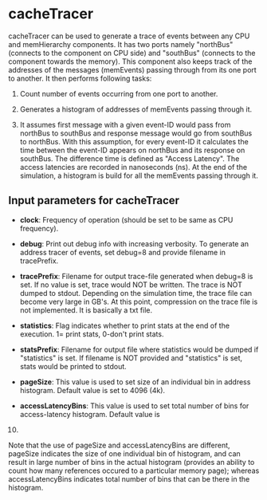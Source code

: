 # cacheTracer

cacheTracer can be used to generate a trace of events between any CPU and  memHierarchy components. It has two ports
namely "northBus" (connects to the  component on CPU side) and "southBus" (connects to the component towards the 
memory). This component also keeps track of the addresses of the messages  (memEvents) passing through from its one port
to another. It then performs  following tasks:

1. Count number of events occurring from one port to another.

2. Generates a histogram of addresses of memEvents passing through it.

3. It assumes first message with a given event-ID would pass from northBus to  southBus and response message would go
from southBus to northBus. With this  assumption, for every event-ID it calculates the time between the event-ID 
appears on northBus and its response on southBus. The difference time is  defined as "Access Latency". The access
latencies are recorded in  nanoseconds (ns). At the end of the simulation, a histogram is build for all  the memEvents
passing through it.

## Input parameters for cacheTracer

- __clock__: Frequency of operation (should be set to be same as CPU frequency).

- __debug__: Print out debug info with increasing verbosity. To generate an  address tracer of events, set debug=8 and
provide filename in tracePrefix.

- __tracePrefix__: Filename for output trace-file generated when debug=8 is set.  If no value is set, trace would NOT be
written. The trace is NOT dumped to  stdout. Depending on the simulation time, the trace file can become very  large in
GB's. At this point, compression on the trace file is not implemented. It is basically a txt file.

- __statistics__: Flag indicates whether to print stats at the end of the  execution. 1= print stats, 0-don't print
stats.

- __statsPrefix__: Filename for output file where statistics would be dumped if  "statistics" is set. If filename is NOT
provided and "statistics" is set,  stats would be printed to stdout.

- __pageSize__: This value is used to set size of an individual bin in address  histogram. Default value is set to 4096
(4k).

- __accessLatencyBins__: This value is used to set total number of bins for  access-latency histogram. Default value is
10. 

Note that the use of pageSize and accessLatencyBins are different, pageSize  indicates the size of one individual bin of
histogram, and can result in large  number of bins in the actual histogram (provides an ability to count how many 
references occured to a particular memory page); whereas accessLatencyBins  indicates total number of bins that can be
there in the histogram.

